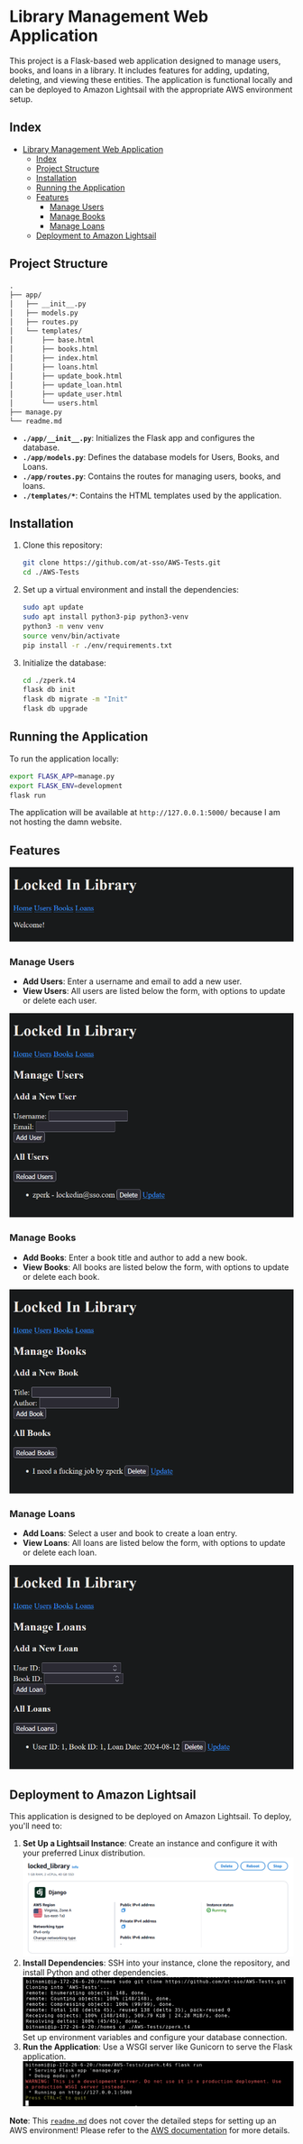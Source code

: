 <!--Bruh I'm Locked In-->

# Library Management Web Application

This project is a Flask-based web application designed to manage users, books, and loans in a library. It includes features for adding, updating, deleting, and viewing these entities. The application is functional locally and can be deployed to Amazon Lightsail with the appropriate AWS environment setup.

## Index

- [Library Management Web Application](#library-management-web-application)
  - [Index](#index)
  - [Project Structure](#project-structure)
  - [Installation](#installation)
  - [Running the Application](#running-the-application)
  - [Features](#features)
    - [Manage Users](#manage-users)
    - [Manage Books](#manage-books)
    - [Manage Loans](#manage-loans)
  - [Deployment to Amazon Lightsail](#deployment-to-amazon-lightsail)

## Project Structure

```
.
├── app/
│   ├── __init__.py
│   ├── models.py
│   ├── routes.py
│   └── templates/
│       ├── base.html
│       ├── books.html
│       ├── index.html
│       ├── loans.html
│       ├── update_book.html
│       ├── update_loan.html
│       ├── update_user.html
│       └── users.html
├── manage.py
└── readme.md
```

- **`./app/__init__.py`**: Initializes the Flask app and configures the database.
- **`./app/models.py`**: Defines the database models for Users, Books, and Loans.
- **`./app/routes.py`**: Contains the routes for managing users, books, and loans.
- **`./templates/*`**: Contains the HTML templates used by the application.

## Installation

1. Clone this repository:

   ```bash
   git clone https://github.com/at-sso/AWS-Tests.git
   cd ./AWS-Tests
   ```

2. Set up a virtual environment and install the dependencies:

   ```bash
   sudo apt update
   sudo apt install python3-pip python3-venv
   python3 -m venv venv
   source venv/bin/activate
   pip install -r ./env/requirements.txt
   ```

3. Initialize the database:

   ```bash
   cd ./zperk.t4
   flask db init
   flask db migrate -m "Init"
   flask db upgrade
   ```

## Running the Application

To run the application locally:

```bash
export FLASK_APP=manage.py
export FLASK_ENV=development
flask run
```

The application will be available at `http://127.0.0.1:5000/` because I am not hosting the damn website.

## Features

![Home Page](./img/home.png)

### Manage Users

- **Add Users**: Enter a username and email to add a new user.
- **View Users**: All users are listed below the form, with options to update or delete each user.

![Manage Users](./img/users.png)

### Manage Books

- **Add Books**: Enter a book title and author to add a new book.
- **View Books**: All books are listed below the form, with options to update or delete each book.

![Manage Books](./img/books.png)

### Manage Loans

- **Add Loans**: Select a user and book to create a loan entry.
- **View Loans**: All loans are listed below the form, with options to update or delete each loan.

![Manage Loans](./img/loans.png)

## Deployment to Amazon Lightsail

This application is designed to be deployed on Amazon Lightsail. To deploy, you'll need to:

1. **Set Up a Lightsail Instance**: Create an instance and configure it with your preferred Linux distribution.
   ![AWS Lightsail Setup](img/aws_setup.png)
2. **Install Dependencies**: SSH into your instance, clone the repository, and install Python and other dependencies.
   ![WSL git clone](./img/aws_git_clone.png)
   Set up environment variables and configure your database connection.
3. **Run the Application**: Use a WSGI server like Gunicorn to serve the Flask application.
   ![WSL CLI Run Flask](./img/aws_run.png)

**Note**: This [`readme.md`](./readme.md) does not cover the detailed steps for setting up an AWS environment! Please refer to the [AWS documentation](https://docs.aws.amazon.com/lightsail/) for more details.

